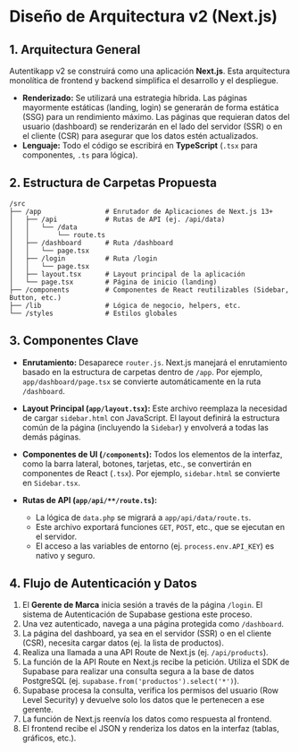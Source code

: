 # Diseño de Arquitectura v2 (Next.js)

## 1. Arquitectura General

Autentikapp v2 se construirá como una aplicación **Next.js**. Esta arquitectura monolítica de frontend y backend simplifica el desarrollo y el despliegue.

- **Renderizado:** Se utilizará una estrategia híbrida. Las páginas mayormente estáticas (landing, login) se generarán de forma estática (SSG) para un rendimiento máximo. Las páginas que requieran datos del usuario (dashboard) se renderizarán en el lado del servidor (SSR) o en el cliente (CSR) para asegurar que los datos estén actualizados.
- **Lenguaje:** Todo el código se escribirá en **TypeScript** (`.tsx` para componentes, `.ts` para lógica).

## 2. Estructura de Carpetas Propuesta

```
/src
├── /app                # Enrutador de Aplicaciones de Next.js 13+
│   ├── /api            # Rutas de API (ej. /api/data)
│   │   └── /data
│   │       └── route.ts
│   ├── /dashboard      # Ruta /dashboard
│   │   └── page.tsx
│   ├── /login          # Ruta /login
│   │   └── page.tsx
│   ├── layout.tsx      # Layout principal de la aplicación
│   └── page.tsx        # Página de inicio (landing)
├── /components         # Componentes de React reutilizables (Sidebar, Button, etc.)
├── /lib                # Lógica de negocio, helpers, etc.
└── /styles             # Estilos globales
```

## 3. Componentes Clave

- **Enrutamiento:** Desaparece `router.js`. Next.js manejará el enrutamiento basado en la estructura de carpetas dentro de `/app`. Por ejemplo, `app/dashboard/page.tsx` se convierte automáticamente en la ruta `/dashboard`.

- **Layout Principal (`app/layout.tsx`):** Este archivo reemplaza la necesidad de cargar `sidebar.html` con JavaScript. El layout definirá la estructura común de la página (incluyendo la `Sidebar`) y envolverá a todas las demás páginas.

- **Componentes de UI (`/components`):** Todos los elementos de la interfaz, como la barra lateral, botones, tarjetas, etc., se convertirán en componentes de React (`.tsx`). Por ejemplo, `sidebar.html` se convierte en `Sidebar.tsx`.

- **Rutas de API (`app/api/**/route.ts`):**
  - La lógica de `data.php` se migrará a `app/api/data/route.ts`.
  - Este archivo exportará funciones `GET`, `POST`, etc., que se ejecutan en el servidor.
  - El acceso a las variables de entorno (ej. `process.env.API_KEY`) es nativo y seguro.

## 4. Flujo de Autenticación y Datos

1.  El **Gerente de Marca** inicia sesión a través de la página `/login`. El sistema de Autenticación de Supabase gestiona este proceso.
2.  Una vez autenticado, navega a una página protegida como `/dashboard`.
3.  La página del dashboard, ya sea en el servidor (SSR) o en el cliente (CSR), necesita cargar datos (ej. la lista de productos).
4.  Realiza una llamada a una API Route de Next.js (ej. `/api/products`).
5.  La función de la API Route en Next.js recibe la petición. Utiliza el SDK de Supabase para realizar una consulta segura a la base de datos PostgreSQL (ej. `supabase.from('productos').select('*')`).
6.  Supabase procesa la consulta, verifica los permisos del usuario (Row Level Security) y devuelve solo los datos que le pertenecen a ese gerente.
7.  La función de Next.js reenvía los datos como respuesta al frontend.
8.  El frontend recibe el JSON y renderiza los datos en la interfaz (tablas, gráficos, etc.).
